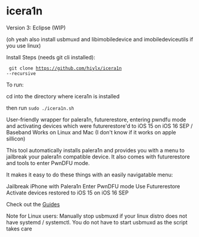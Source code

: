 # icera1n

Version 3: Eclipse (WIP)

(oh yeah also install usbmuxd and libimobiledevice and imobiledeviceutils if you use linux)

Install Steps (needs git cli installed):

<code> git clone https://github.com/hiylx/icera1n --recursive </code>

To run:

cd into the directory where icera1n is installed

then run <code>sudo ./icera1n.sh</code>


User-friendly wrapper for palera1n, futurerestore, entering pwndfu mode and activating devices which were futurerestore'd to iOS 15 on iOS 16 SEP / Baseband
Works on Linux and Mac (I don't know if it works on apple sillicon)

This tool automatically installs palera1n and provides you with a
menu to jailbreak your palera1n compatible device. It also comes
with futurerestore and tools to enter PwnDFU mode.

It makes it easy to do these things with an easily navigatable menu:

Jailbreak iPhone with Palera1n
Enter PwnDFU mode
Use Futurerestore
Activate devices restored to iOS 15 on iOS 16 SEP

Check out the [Guides](https://github.com/hiylx/icera1n/Guides/)

Note for Linux users: Manually stop usbmuxd if your linux distro does not have systemd / systemctl. You do not have to start usbmuxd as the script takes care

